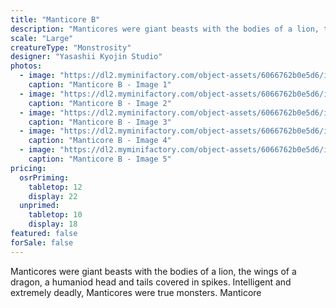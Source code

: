 ```yaml
---
title: "Manticore B"
description: "Manticores were giant beasts with the bodies of a lion, the wings of a dragon, a humaniod head and tails covered in spikes. Intelligent and extremely deadly, Manticores were true monsters. Manticore"
scale: "Large"
creatureType: "Monstrosity"
designer: "Yasashii Kyojin Studio"
photos:
  - image: "https://dl2.myminifactory.com/object-assets/6066762b0e5d6/images/720X720-manticore-b-ps.jpg"
    caption: "Manticore B - Image 1"
  - image: "https://dl2.myminifactory.com/object-assets/6066762b0e5d6/images/720X720-img-20200910-005737.jpg"
    caption: "Manticore B - Image 2"
  - image: "https://dl2.myminifactory.com/object-assets/6066762b0e5d6/images/720X720-manticore.jpg"
    caption: "Manticore B - Image 3"
  - image: "https://dl2.myminifactory.com/object-assets/6066762b0e5d6/images/230X230-resize-manticore-1.jpg"
    caption: "Manticore B - Image 4"
  - image: "https://dl2.myminifactory.com/object-assets/6066762b0e5d6/images/230X230-man-1-64b09fc75a9e1.jpg"
    caption: "Manticore B - Image 5"
pricing:
  osrPriming:
    tabletop: 12
    display: 22
  unprimed:
    tabletop: 10
    display: 18
featured: false
forSale: false
---
```


Manticores were giant beasts with the bodies of a lion, the wings of a dragon, a humaniod head and tails covered in spikes. Intelligent and extremely deadly, Manticores were true monsters. Manticore